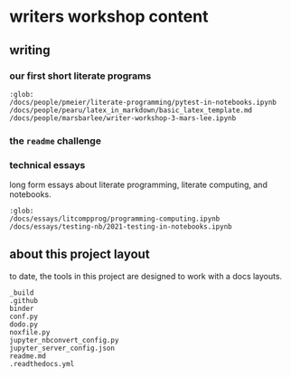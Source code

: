 # writers workshop content

## writing

### our first short literate programs

```{toctree} 
:glob:
/docs/people/pmeier/literate-programming/pytest-in-notebooks.ipynb
/docs/people/pearu/latex_in_markdown/basic_latex_template.md
/docs/people/marsbarlee/writer-workshop-3-mars-lee.ipynb
```

### the `readme` challenge

### technical essays

long form essays about literate programming, literate computing, and notebooks.

```{toctree} 
:glob:
/docs/essays/litcompprog/programming-computing.ipynb
/docs/essays/testing-nb/2021-testing-in-notebooks.ipynb
```



## about this project layout

to date, the tools in this project are designed to work with a docs layouts.

```
_build
.github
binder
conf.py
dodo.py
noxfile.py
jupyter_nbconvert_config.py
jupyter_server_config.json
readme.md
.readthedocs.yml
```

